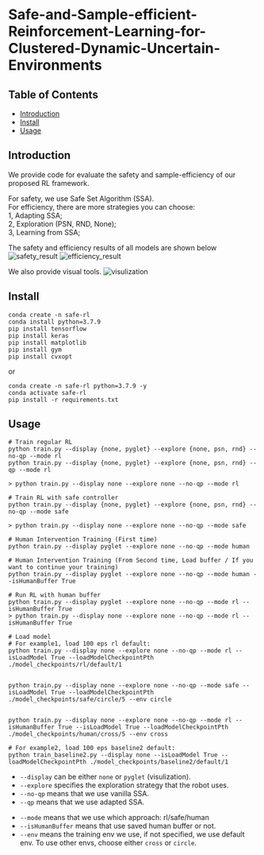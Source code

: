 # Safe-and-Sample-efficient-Reinforcement-Learning-for-Clustered-Dynamic-Uncertain-Environments

## Table of Contents
- [Introduction](#Introduction)
- [Install](#install)
- [Usage](#usage)

## Introduction
We provide code for evaluate the safety and sample-efficiency of our proposed RL framework.

For safety, we use Safe Set Algorithm (SSA).   
For efficiency, there are more strategies you can choose:  
1, Adapting SSA;  
2, Exploration (PSN, RND, None);  
3, Learning from SSA;  

The safety and efficiency results of all models are shown below
![safety_result](docs/safety_result.png)
![efficiency_result](docs/efficiency_result.png)

We also provide visual tools.
![visulization](docs/visualization.png)


## Install

```
conda create -n safe-rl
conda install python=3.7.9
pip install tensorflow
pip install keras
pip install matplotlib
pip install gym
pip install cvxopt
```

or

```
conda create -n safe-rl python=3.7.9 -y
conda activate safe-rl
pip install -r requirements.txt
```

## Usage

```
# Train regular RL
python train.py --display {none, pyglet} --explore {none, psn, rnd} --no-qp --mode rl
python train.py --display {none, pyglet} --explore {none, psn, rnd} --qp --mode rl

> python train.py --display none --explore none --no-qp --mode rl

# Train RL with safe controller
python train.py --display {none, pyglet} --explore {none, psn, rnd} --no-qp --mode safe

> python train.py --display none --explore none --no-qp --mode safe

# Human Intervention Training (First time)
python train.py --display pyglet --explore none --no-qp --mode human

# Human Intervention Training (From Second time, Load buffer / If you want to continue your training) 
python train.py --display pyglet --explore none --no-qp --mode human --isHumanBuffer True

# Run RL with human buffer
python train.py --display pyglet --explore none --no-qp --mode rl --isHumanBuffer True
> python train.py --display none --explore none --no-qp --mode rl --isHumanBuffer True

# Load model
# For example1, load 100 eps rl default:
python train.py --display none --explore none --no-qp --mode rl --isLoadModel True --loadModelCheckpointPth ./model_checkpoints/rl/default/1


python train.py --display none --explore none --no-qp --mode safe --isLoadModel True --loadModelCheckpointPth ./model_checkpoints/safe/circle/5 --env circle


python train.py --display none --explore none --no-qp --mode rl --isHumanBuffer True --isLoadModel True --loadModelCheckpointPth ./model_checkpoints/human/cross/5 --env cross

# For example2, load 100 eps baseline2 default:
python train_baseline2.py --display none --isLoadModel True --loadModelCheckpointPth ./model_checkpoints/baseline2/default/1
```
- `--display` can be either `none` or `pyglet` (visulization).
- `--explore` specifies the exploration strategy that the robot uses. 
- `--no-qp` means that we use vanilla SSA.
- `--qp` means that we use adapted SSA.
<!-- - `--no-ssa-buffer` means that we use the default learning.
- `--ssa-buffer` means that we use the safe learning from SSA demonstrations. -->
- `--mode` means that we use which approach: rl/safe/human
- `--isHumanBuffer` means that use saved human buffer or not.
- `--env` means the training env we use, if not specified, we use default env. To use other envs, choose either `cross` or `circle`.

